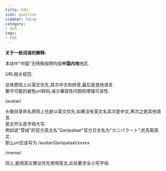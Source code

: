 ```yaml
---
title: FAQ
icon: question
sidebar: false
category:
- 站点
tags:
- FAQ
---
```


**关于一些词语的解释:**  

本站中"中国"无特殊指明均指**中国内地**地区.  

URL相关规范:  

总体原则上以英文优先,其次中文和拼音,最后是其他语言.  
要尽可能的避免url转码,减少兼容性问题和增强可读性.  

/avatar/

头像目录命名原则上也是以英文优先,如果没有英文名其次是中文,再次之是其他语言.  
英文开头首字母大写.  
例如说"雪绒"的官方英文名"Qanipalaat"官方日文名为"カニパラート",优先取英文.  
那么url应该写为 /avatar/Qanipalaat/xxxxx  

/meme/

同上,能用英文建议优先使用英文,此处要求全小写字母.  